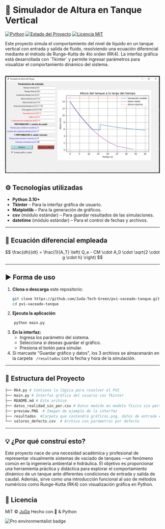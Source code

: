 # 🚰 Simulador de Altura en Tanque Vertical

[![Python](https://img.shields.io/badge/Python-3.10+-blue.svg)](https://www.python.org/)
[![Estado del Proyecto](https://img.shields.io/badge/Estado-En%20desarrollo-yellow)]()
[![Licencia MIT](https://img.shields.io/badge/Licencia-MIT-green.svg)](LICENSE)

<p>
Este proyecto simula el comportamiento del nivel de líquido en un tanque vertical con entrada y salida de fluido, resolviendo una ecuación diferencial mediante el método de Runge-Kutta de 4to orden (RK4). La interfaz gráfica está desarrollada con `Tkinter` y permite ingresar parámetros para visualizar el comportamiento dinámico del sistema.
</p>

![Password Manager Screenshot](./preview.PNG) 
---
## ⚙️ Tecnologías utilizadas

- **Python 3.10+**
- **Tkinter** – Para la interfaz gráfica de usuario.
- **Matplotlib** – Para la generación de gráficos.
- **csv** (módulo estándar) – Para guardar resultados de las simulaciones.
- **datetime** (módulo estándar) – Para el control de fechas y archivos.
---
## 🧮 Ecuación diferencial empleada
$$
\frac{dh}{dt} = \frac{1}{A_T} \left( Q_e - CM \cdot A_0 \cdot \sqrt{2 \cdot g \cdot h} \right)
$$

---
## ▶️ Forma de uso

1. **Clona o descarga** este repositorio:
   ```bash
   git clone https://github.com/Juda-Tech-Green/pvi-vaceado-tanque.git
   cd pvi-vaceado-tanque
   ```
2. **Ejecuta la aplicación**
```bash
    python main.py
```
3. **En la interfaz:**
    - Ingresa los parámetro del sistema.
    - Selecciona si deseas guardar el gráfico.
    - Presiona el botón para simular.
4. Si marcaste "Guardar gráfico y datos", los 3 archivos se almacenarán en la carpeta ``` /resultados``` con la fecha y hora de la simulación.
---
## 📂 Estructura del Proyecto
```bash
├── Rk4.py # Contiene la lógica para resolver el PVI 
├── main.py # Interfaz gráfica del usuario con Tkinter 
├── README.md # Este archivo 
├── datos_realidad_sin_per.csv # Datos medido en modelo físico sin perturbaciones
├── preview.PNG  # Imagen de ejemplo de la interfaz
├── resultados  #Carpeta que contendrá gráficos.png, datos de entrada en csv y resultados de tiempo y altura en csv.
└── valores_defecto.csv  # Archivo con parámetros por defecto
```
---
## 💡 ¿Por qué construí esto?
<p>
Este proyecto nace de una necesidad académica y profesional de representar visualmente sistemas de vaciado de tanques —un fenómeno común en la ingeniería ambiental e hidráulica. El objetivo es proporcionar una herramienta práctica y didáctica para explorar el comportamiento dinámico de un tanque ante diferentes condiciones de entrada y salida de caudal.
Además, sirve como una introducción funcional al uso de métodos numéricos como Runge-Kutta (RK4) con visualización gráfica en Python.
</p>

## 📜 Licencia
MIT © [JuDa](https://github.com/Juda-Tech-Green)
Hecho con 💚 & Python

![Pro environmentalist badge](https://img.shields.io/badge/dev-environmentalist-green)
